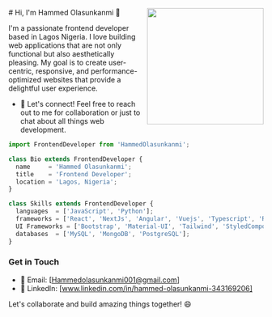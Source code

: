 <p align="center">
  <img align='right' src="https://media.giphy.com/media/M9gbBd9nbDrOTu1Mqx/giphy.gif" width="230">
</p>
# Hi, I'm Hammed Olasunkanmi 👋

I'm a passionate frontend developer based in Lagos Nigeria. I love building web applications that are not only functional but also aesthetically pleasing. My goal is to create user-centric, responsive, and performance-optimized websites that provide a delightful user experience.

- 💬 Let's connect! Feel free to reach out to me for collaboration or just to chat about all things web development.

```js
import FrontendDeveloper from 'HammedOlasunkanmi';

class Bio extends FrontendDeveloper {
  name     = 'Hammed Olasunkanmi';
  title    = 'Frontend Developer';
  location = 'Lagos, Nigeria';
}

class Skills extends FrontendDeveloper {
  languages  = ['JavaScript', 'Python'];
  frameworks = ['React', 'NextJs', 'Angular', 'Vuejs', 'Typescript', 'Redux', 'Nodejs', 'ExpressJs', 'React Native', 'GraphQL'];
  UI Frameworks = ['Bootstrap', 'Material-UI', 'Tailwind', 'StyledComponent', 'AntDesign', 'SASS']
  databases  = ['MySQL', 'MongoDB', 'PostgreSQL'];
}
```

### Get in Touch
- 📧 Email: [Hammedolasunkanmi001@gmail.com]
- 💼 LinkedIn: [www.linkedin.com/in/hammed-olasunkanmi-343169206]

Let's collaborate and build amazing things together! 😄

